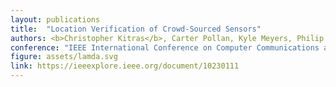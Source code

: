 ```yaml
---
layout: publications
title:  "Location Verification of Crowd-Sourced Sensors"
authors: <b>Christopher Kitras</b>, Carter Pollan, Kyle Meyers, Philip Lundrigan
conference: "IEEE International Conference on Computer Communications and Networks (ICCCN), 2023"
figure: assets/lamda.svg
link: https://ieeexplore.ieee.org/document/10230111
---
```

